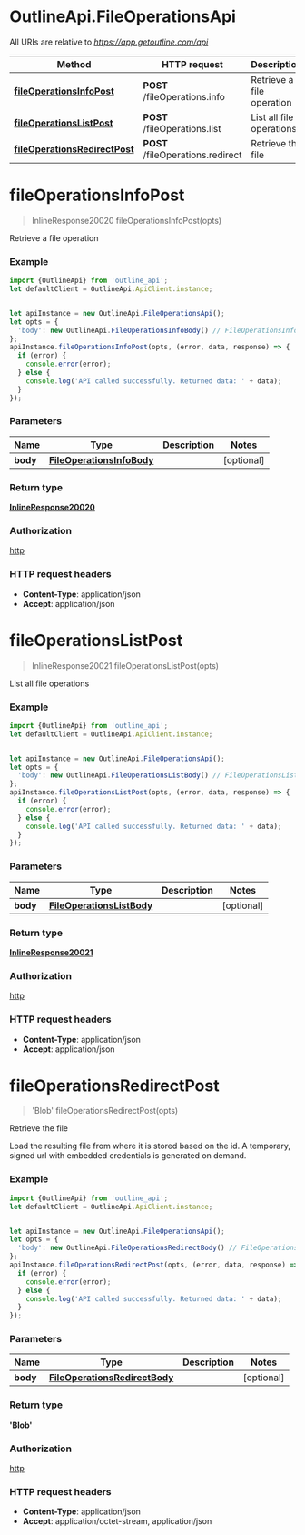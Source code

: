 # OutlineApi.FileOperationsApi

All URIs are relative to *https://app.getoutline.com/api*

Method | HTTP request | Description
------------- | ------------- | -------------
[**fileOperationsInfoPost**](FileOperationsApi.md#fileOperationsInfoPost) | **POST** /fileOperations.info | Retrieve a file operation
[**fileOperationsListPost**](FileOperationsApi.md#fileOperationsListPost) | **POST** /fileOperations.list | List all file operations
[**fileOperationsRedirectPost**](FileOperationsApi.md#fileOperationsRedirectPost) | **POST** /fileOperations.redirect | Retrieve the file

<a name="fileOperationsInfoPost"></a>
# **fileOperationsInfoPost**
> InlineResponse20020 fileOperationsInfoPost(opts)

Retrieve a file operation

### Example
```javascript
import {OutlineApi} from 'outline_api';
let defaultClient = OutlineApi.ApiClient.instance;


let apiInstance = new OutlineApi.FileOperationsApi();
let opts = { 
  'body': new OutlineApi.FileOperationsInfoBody() // FileOperationsInfoBody | 
};
apiInstance.fileOperationsInfoPost(opts, (error, data, response) => {
  if (error) {
    console.error(error);
  } else {
    console.log('API called successfully. Returned data: ' + data);
  }
});
```

### Parameters

Name | Type | Description  | Notes
------------- | ------------- | ------------- | -------------
 **body** | [**FileOperationsInfoBody**](FileOperationsInfoBody.md)|  | [optional] 

### Return type

[**InlineResponse20020**](InlineResponse20020.md)

### Authorization

[http](../README.md#http)

### HTTP request headers

 - **Content-Type**: application/json
 - **Accept**: application/json

<a name="fileOperationsListPost"></a>
# **fileOperationsListPost**
> InlineResponse20021 fileOperationsListPost(opts)

List all file operations

### Example
```javascript
import {OutlineApi} from 'outline_api';
let defaultClient = OutlineApi.ApiClient.instance;


let apiInstance = new OutlineApi.FileOperationsApi();
let opts = { 
  'body': new OutlineApi.FileOperationsListBody() // FileOperationsListBody | 
};
apiInstance.fileOperationsListPost(opts, (error, data, response) => {
  if (error) {
    console.error(error);
  } else {
    console.log('API called successfully. Returned data: ' + data);
  }
});
```

### Parameters

Name | Type | Description  | Notes
------------- | ------------- | ------------- | -------------
 **body** | [**FileOperationsListBody**](FileOperationsListBody.md)|  | [optional] 

### Return type

[**InlineResponse20021**](InlineResponse20021.md)

### Authorization

[http](../README.md#http)

### HTTP request headers

 - **Content-Type**: application/json
 - **Accept**: application/json

<a name="fileOperationsRedirectPost"></a>
# **fileOperationsRedirectPost**
> &#x27;Blob&#x27; fileOperationsRedirectPost(opts)

Retrieve the file

Load the resulting file from where it is stored based on the id. A temporary, signed url with embedded credentials is generated on demand.

### Example
```javascript
import {OutlineApi} from 'outline_api';
let defaultClient = OutlineApi.ApiClient.instance;


let apiInstance = new OutlineApi.FileOperationsApi();
let opts = { 
  'body': new OutlineApi.FileOperationsRedirectBody() // FileOperationsRedirectBody | 
};
apiInstance.fileOperationsRedirectPost(opts, (error, data, response) => {
  if (error) {
    console.error(error);
  } else {
    console.log('API called successfully. Returned data: ' + data);
  }
});
```

### Parameters

Name | Type | Description  | Notes
------------- | ------------- | ------------- | -------------
 **body** | [**FileOperationsRedirectBody**](FileOperationsRedirectBody.md)|  | [optional] 

### Return type

**&#x27;Blob&#x27;**

### Authorization

[http](../README.md#http)

### HTTP request headers

 - **Content-Type**: application/json
 - **Accept**: application/octet-stream, application/json

